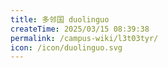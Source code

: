 ```yaml
---
title: 多邻国 duolinguo
createTime: 2025/03/15 08:39:38
permalink: /campus-wiki/l3t03tyr/
icon: /icon/duolinguo.svg
---
```

